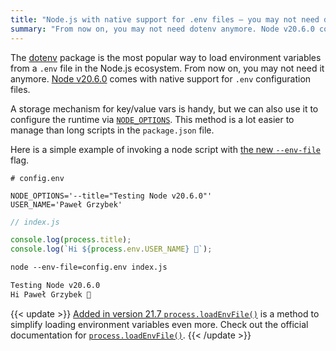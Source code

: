 ```yaml
---
title: "Node.js with native support for .env files — you may not need dotenv anymore"
summary: "From now on, you may not need dotenv anymore. Node v20.6.0 comes with native support for .env configuration files."
---
```


The [dotenv](https://github.com/motdotla/dotenv) package is the most popular way to load environment variables from a `.env` file in the Node.js ecosystem. From now on, you may not need it anymore. [Node v20.6.0](https://nodejs.org/en/blog/release/v20.6.0) comes with native support for `.env` configuration files.

A storage mechanism for key/value vars is handy, but we can also use it to configure the runtime via [`NODE_OPTIONS`](https://nodejs.org/dist/latest-v20.x/docs/api/cli.html#node_optionsoptions). This method is a lot easier to manage than long scripts in the `package.json` file.

Here is a simple example of invoking a node script with [the new `--env-file`](https://nodejs.org/dist/latest-v20.x/docs/api/cli.html#--env-fileconfig) flag.

```env
# config.env

NODE_OPTIONS='--title="Testing Node v20.6.0"'
USER_NAME='Paweł Grzybek'
```

```js
// index.js

console.log(process.title);
console.log(`Hi ${process.env.USER_NAME} 👋`);
```

```txt
node --env-file=config.env index.js

Testing Node v20.6.0
Hi Paweł Grzybek 👋
```

{{< update >}}
[Added in version 21.7 `process.loadEnvFile()`](https://nodejs.org/en/blog/release/v21.7.0) is a method to simplify loading environment variables even more. Check out the official documentation for [`process.loadEnvFile()`](https://nodejs.org/docs/latest/api/process.html#processloadenvfilepath).
{{< /update >}}
